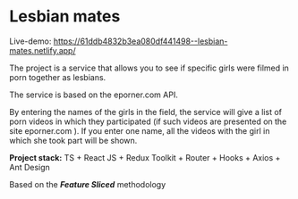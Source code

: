 # Lesbian mates

Live-demo: https://61ddb4832b3ea080df441498--lesbian-mates.netlify.app/

The project is a service that allows you to see if specific girls were filmed in porn together as lesbians.  

The service is based on the eporner.com API.

By entering the names of the girls in the field, the service will give a list of porn videos in which they participated (if such videos are presented on the site eporner.com ). If you enter one name, all the videos with the girl in which she took part will be shown.

**Project stack:** 
TS + React JS + Redux Toolkit + Router + Hooks + Axios + Ant Design

Based on the ***Feature Sliced*** methodology
